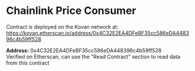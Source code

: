 # Chainlink Price Consumer

Contract is deployed on the Kovan network at: https://kovan.etherscan.io/address/0x4C32E2EA4DFeBF35cc586eDA448396c4b59ff528  

**Address:** 0x4C32E2EA4DFeBF35cc586eDA448396c4b59ff528  
Verified on Etherscan, can use the "Read Contract" section to read data from this contract
